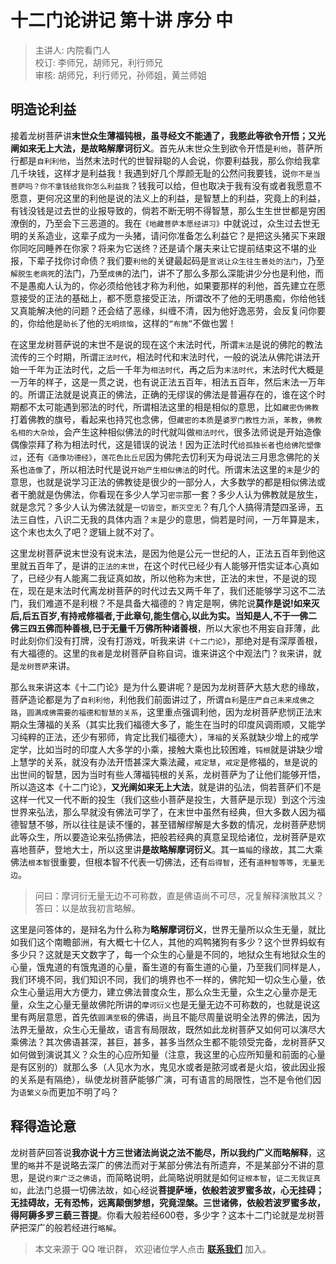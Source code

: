 # 十二门论讲记 第十讲 序分 中

> 主讲人: 内院看门人 <br />
> 校订: 李师兄，胡师兄，利行师兄 <br />
> 审核: 胡师兄，利行师兄，孙师姐，黄兰师姐 <br />

## 明造论利益

接着龙树菩萨讲**末世众生薄福钝根，虽寻经文不能通了，我愍此等欲令开悟；又光阐如来无上大法，是故略解摩诃衍义**。首先从末世众生到欲令开悟是`利他`，菩萨所行都是`自利利他`，当然末法时代的世智辩聪的人会说，你要利益我，那么你给我拿几千块钱，这样才是利益我！我遇到好几个厚颜无耻的公然问我要钱，说`你不是当菩萨吗？你不拿钱给我你怎么利益我`？钱我可以给，但也取决于我有没有或者我愿意不愿意，更何况这里的利他是说的法义上的利益，是智慧上的利益，究竟上的利益，有钱没钱是过去世的业报导致的，倘若不断无明不得智慧，那么生生世世都是穷困潦倒的，乃至会下三恶道的。我在`《地藏菩萨本愿经讲习》`中就说过，众生过去世无明的关系造业，这辈子成为一头猪，请问你准备怎么利益它？是把这头猪买下来跟你同吃同睡养在你家？将来为它送终？还是请个屠夫来让它提前结束这不堪的业报，下辈子找你讨命债？我们要`利他`的关键最起码是`宣说让众生往生善处的法门`，乃至`解脱生老病死`的法门，乃至`成佛`的法门，讲不了那么多那么深能讲少分也是利他，而不是愚痴人认为的，你必须给他钱才称为利他，如果要那样的利他，首先建立在愿意接受的正法的基础上，都不愿意接受正法，所谓改不了他的无明愚痴，你给他钱又真能解决他的问题？还会结了恶缘，纠缠不清，因为他好逸恶劳，会反复问你要的，你给他是`助长`了他的`无明烦恼`，这样的`“布施”`不做也罢！

在这里龙树菩萨说的末世不是说的现在这个末法时代，所谓`末法`是说的佛陀的教法流传的三个时期，所谓`正法时代`，相法时代和末法时代，一般的说法从佛陀讲法开始一千年为正法时代，之后一千年为`相法时代`，再之后为`末法时代`，末法时代大概是一万年的样子，这是一贯之说，也有说正法五百年，相法五百年，然后末法一万年的。所谓正法就是说真正的佛法，正确的无缪误的佛法是普遍存在的，谁在这个时期都不太可能遇到邪法的时代，所谓相法这里的相是相似的意思，比如`藏密伪佛教`打着佛教的旗号，看起来也持咒也念佛，但`藏密的本质`是`婆罗门教性力派`，`苯教`，`佛教名相的大杂烩`，会产生这种相似佛法的时代就叫做`相法时代`，很多法师说是开始造像偶像崇拜了称为相法时代，这是错误的说法！因为正法时代`给孤独长者`也`给佛陀塑像过`，还有`《造像功德经》`，`莲花色比丘尼`因为佛陀去忉利天为母说法三月思念佛陀的关系也`造像`了，所以相法时代是说`开始产生相似佛法`的时代。所谓末法这里的`末`是少的意思，也就是说学习正法的佛教徒是很少的一部分人，大多数学的都是相似佛法或者干脆就是伪佛法，你看现在多少人学习`密宗`那一套？多少人认为佛教就是放生，就是念咒？多少人认为佛法就是`一切皆空`，`断灭空无`？有几个人搞得清楚四圣谛，五法三自性，八识二无我的具体内涵？`末`是少的意思，倘若是时间，一万年算是末，这个末也太久了吧？逻辑上就不对了。

这里龙树菩萨说末世没有说末法，是因为他是公元一世纪的人，正法五百年到他这里就五百年了，是讲的`正法的末世`，在这个时代已经少有人能够开悟实证本心真如了，已经少有人能离二我证真如故，所以他称为末世，正法的末世，不是说的现在，现在是末法时代离龙树菩萨的时代过去又两千年了，我们还能够学习这不二法门，我们难道不是利根？不是具备大福德的？肯定是啊，佛陀说**莫作是说!如来灭后,后五百岁,有持戒修福者,于此章句,能生信心,以此为实。当知是人,不于一佛二佛三四五佛而种善根,已于无量千万佛所种诸善根**，所以大家也不用妄自菲薄，此时此刻你们没有打牌，没有打游戏，听我来讲`《十二门论》`，那绝对是有深厚善根，有大福德的。这里的`我者`是龙树菩萨自称自词，谁来讲这个中观法门？`我`来讲，就是`龙树菩萨`来讲。

那么`我`来讲这本《十二门论》是为什么要讲呢？是因为龙树菩萨大慈大悲的缘故，菩萨造论都是为了`自利利他`，利他我们前面讲过了，所谓`自利`是`庄严自己未来成佛之路`，`圆满成佛需要的福德和智慧的关系`，这里重点强调利他，因为龙树菩萨悲悯正法末期众生薄福的关系（其实比我们福德大多了，能生在当时的印度风调雨顺，又能学习纯粹的正法，还少有邪师，肯定比我们福德大），`薄福`的关系就缺少增上的戒学定学，比如当时的印度人大多学的小乘，接触大乘也比较困难，`钝根`就是讲缺少增上慧学的关系，就没有办法开悟甚深大乘法藏，`戒定慧`，`戒定`是修福的，`慧`是说的出世间的智慧，因为当时有些人薄福钝根的关系，龙树菩萨为了让他们能够开悟，所以造这本《十二门论》，**又光阐如来无上大法**，就是讲的弘法，倘若菩萨们不是这样一代又一代不断的投生（我们这些小菩萨是投生，大菩萨是示现）到这个污浊世界来弘法，那么早就没有佛法可学了，在末世中虽然有经典，但大多数人因为福德智慧不够，所以往往是读不懂的，甚至错解缪解是大多数的情况，龙树菩萨悲悯此等众生，所以要造论来弘扬佛法，把般若经典的真意呈现给诸位，龙树菩萨是欢喜地菩萨，登地大士，所以这里讲**是故略解摩诃衍义**。其一`篇幅`的缘故，其二大乘佛法`根本智`很重要，但根本智不代表一切佛法，还有`后得智`，还有`道种智等等`，`无量无边`。

> 问曰：摩诃衍无量无边不可称数，直是佛语尚不可尽，况复解释演散其义？ </br>
> 答曰：以是故我初言略解。

这里是问答体的，是辩名为什么称为**略解摩诃衍义**，世界无量所以众生无量，就比如我们这个南瞻部洲，有大概七十亿人，其他的鸡鸭猪狗有多少？这个世界蚂蚁有多少只？这就是天文数字了，每一个众生的心量是不同的，地狱众生有地狱众生的心量，饿鬼道的有饿鬼道的心量，畜生道的有畜生道的心量，乃至我们同样是人，我们环境不同，我们知识不同，我们的境界也不一样的，佛陀知一切众生心量，依众生心量运用大方便力，建立佛法普度众生，那么众生无量，众生之心量亦是无量，众生之心量无量故佛陀所讲的`摩诃衍义`也是无量无边不可称数的，也就是说这里有两层意思，首先依`圆满至极`的佛语，尚且不能尽周量说明全法界的佛法，因为法界无量故，众生心无量故，语言有局限故，既然如此龙树菩萨又如何可以演尽大乘佛法？其次佛语甚深，甚巨，甚多，甚多当然众生都不能领受完备，龙树菩萨又如何做到演说其义？众生的心应所知量（注意，我这里的心应所知量和前面的心量是有区别的）就那么多（人见水为水，鬼见水或者是脓河或者是火焰，彼此因业报的关系是有隔绝），纵使龙树菩萨能够广演，可有语言的局限性，岂不是令他们因为`语繁义杂`而更加不明了吗？

## 释得造论意

龙树菩萨回答说**我亦说十方三世诸法尚说之法不能尽，所以我约广义而略解释**，这里的`略`并不是说略去深广的佛法而对于某部分佛法有所遗弃，不是某部分不讲的意思，是说`约束广泛之佛语`，而简略说明，此简略说明就是如何`证根本智`，`证二无我证真如`，此法门总摄一切佛法故，如心经说**菩提萨埵，依般若波罗蜜多故，心无挂碍；无挂碍故，无有恐怖，远离颠倒梦想，究竟涅槃。三世诸佛，依般若波罗蜜多故，得阿耨多罗三藐三菩提**。你看大般若经600卷，多少字？这本十二门论就是龙树菩萨把深广的般若经进行`略解`。

> 本文来源于 QQ 唯识群， 欢迎诸位学人点击 **[联系我们](https://mp.weixin.qq.com/s/lZCfWjmLjgNR165Tx4_bCQ)** 加入。
